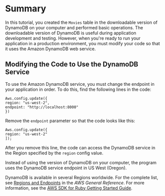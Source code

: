 # Summary<a name="GettingStarted.Ruby.Summary"></a>

In this tutorial, you created the `Movies` table in the downloadable version of DynamoDB on your computer and performed basic operations\. The downloadable version of DynamoDB is useful during application development and testing\. However, when you're ready to run your application in a production environment, you must modify your code so that it uses the Amazon DynamoDB web service\.

## Modifying the Code to Use the DynamoDB Service<a name="GettingStarted.Ruby.Summary.MovingToDDB"></a>

To use the Amazon DynamoDB service, you must change the endpoint in your application in order\. To do this, find the following lines in the code:

```
Aws.config.update({
region: "us-west-2",
endpoint: "http://localhost:8000"
})
```

Remove the `endpoint` parameter so that the code looks like this:

```
Aws.config.update({
region: "us-west-2"
]);
```

After you remove this line, the code can access the DynamoDB service in the Region specified by the `region` config value\. 

Instead of using the version of DynamoDB on your computer, the program uses the DynamoDB service endpoint in US West \(Oregon\)\.

DynamoDB is available in several Regions worldwide\. For the complete list, see [Regions and Endpoints](http://docs.aws.amazon.com/general/latest/gr/rande.html) in the *AWS General Reference*\. For more information, see the [AWS SDK for Ruby Getting Started Guide](https://aws.amazon.com/developers/getting-started/ruby)\.
